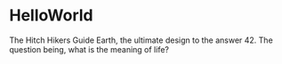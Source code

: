 # HelloWorld
The Hitch Hikers Guide
Earth, the ultimate design to the answer 42.  The question being, what is the meaning of life? 
